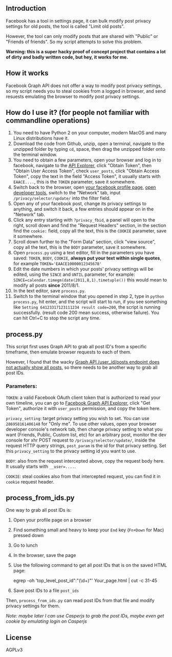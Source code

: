 ## Introduction

Facebook has a tool in settings page, it can bulk modify post privacy settings for old posts, the tool is called "Limit old posts".

However, the tool can only modify posts that are shared with "Public" or "Friends of friends". So my script attempts to solve this problem.

**Warning: this is a super hacky proof of concept project that contains a lot of dirty and badly written code, but hey, it works for me.**

## How it works

Facebook Graph API does not offer a way to modify post privacy settings, so my script needs you to steal cookies from a logged in browser, and send resuests emulating the browser to modify post privacy settings.

## How do I use it? (for people not familiar with commandline operations)

1. You need to have Python 2 on your computer, modern MacOS and many Linux distributions have it.
2. Download the code from Github, unzip, open a terminal, navigate to the unzipped folder by typing `cd`, space, then drag the unzipped folder onto the terminal window.
3. You need to obtain a few parameters, open your browser and log in to facebook, navigate to the [API Explorer](https://developers.facebook.com/tools/explorer), click "Obtain Token", then "Obtain User Access Token", check `user_posts`, click "Obtain Access Token", copy the text in the field "Access Token", it usually starts with `EAACE....`, this is the `TOKEN` parameter, save it somewhere.
4. Switch back to the browser, open [your facebook profile page](https://www.facebook.com/me), [open developer tools](https://developer.chrome.com/devtools#access), switch to the "Network" tab, input `/privacy/selector/update/` into the filter field.
5. Open any of your facebook post, change its privacy settings to anything, and switch it back, a few entries should appear on in the "Network" tab.
6. Click any entry starting with `?privacy_fbid`, a panel will open to the right, scroll down and find the "Request Headers" section, in the section find the `cookie:` field, copy all the text, this is the `COOKIE` parameter, save it somewhere.
7. Scroll down further to the "Form Data" section, click "view source", copy all the text, this is the `BODY` parameter, save it somewhere.
8. Open `process.py` using a text editor, fill in the parameters you have saved: `TOKEN`, `BODY`, `COOKIE`, **always put your text within single quotes**, for example `TOKEN='EAACE10000012345678'`
9. Edit the date numbers in which your posts' privacy settings will be edited, using the `SINCE` and `UNTIL` parameter, for example: `SINCE=calendar.timegm(date(2011,8,1).timetuple())` this would mean to modify all posts **since** 2011/8/1.
10. In the text editor, save `process.py`.
11. Switch to the terminal window that you opened in step 2, type in `python process.py`, hit enter, and the script will start to run, if you see something like `Setting 64123317123111234 result code=200`, the script is running successfully. (result code 200 mean success, otherwise failure). You can hit Ctrl+C to stop the script any time.

## process.py

This script first uses Graph API to grab all post ID's from a specific timeframe, then emulate browser requests to each of them.

However, I found that the wacky [Graph API /user_id/posts endpoint does not actually show all posts](https://stackoverflow.com/questions/7659701/facebook-graph-api-json-missing-posts), so there needs to be another way to grab all post IDs.

### Parameters:
`TOKEN`: a valid Facebook OAuth client token that is authorized to read your own timeline, you can go to [Facebook Graph API Explorer](https://developers.facebook.com/tools/explorer), click "Get Token", authorize it with `user_posts` permission, and copy the token here.

`privacy_setting`: target privacy setting you wish to set. You can use `286958161406148` for "Only me". To use other values, open your browser developer console's network tab, then change privacy setting to what you want (Friends, Public, Custom list, etc) for an arbitrary post, monitor the dev console for xhr POST request to `/privacy/selector/update/`, inside the request HTTP query strings, `post_param` is the id for that privacy setting. Set this `privacy_setting` to the privacy setting id you want to use.

`BODY`: also from the request intercepted above, copy the request body here. It usually starts with `__user=....`.

`COOKIE`: steal cookies also from that intercepted request, you can find it in `cookie` request header.

## process_from_ids.py

One way to grab all post IDs is:

1. Open your profile page on a browser
2. Find something small and heavy to keep your `End` key (`Fn+Down` for Mac) pressed down
3. Go to lunch
4. In the browser, save the page
5. Use the following command to get all post IDs that is on the saved HTML page:

	egrep -oh 'top_level_post_id&quot;:&quot;(\d+)&quot;' Your_page.html | cut -c 31-45

6. Save post IDs to a file `post_ids`

Then, `process_from_ids.py` can read post IDs from that file and modify privacy settings for them.

_Note: maybe later I can use Casperjs to grab the post IDs, maybe even get cookie by emulating login on Casperjs_

## License

AGPLv3
